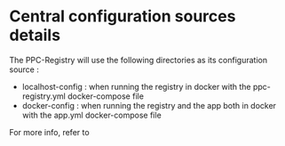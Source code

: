 # Central configuration sources details

The PPC-Registry will use the following directories as its configuration source :
- localhost-config : when running the registry in docker with the ppc-registry.yml docker-compose file
- docker-config : when running the registry and the app both in docker with the app.yml docker-compose file

For more info, refer to 
